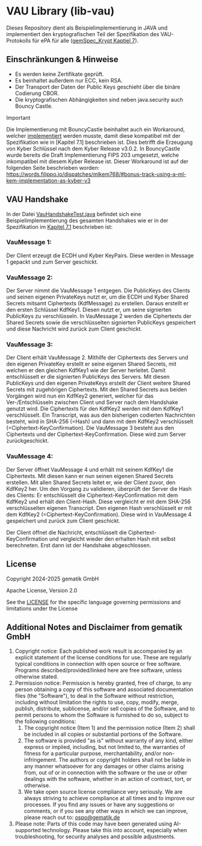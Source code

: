 # VAU Library (lib-vau)

Dieses Repository dient als Beispielimplementierung in JAVA und implementiert den kryptografischen
Teil der Spezifikation des VAU-Protokolls für ePA für
alle ([gemSpec_Krypt Kaptiel 7](https://gemspec.gematik.de/docs/gemSpec/gemSpec_Krypt/latest/#7)).

## Einschränkungen & Hinweise

- Es werden keine Zertifikate geprüft.
- Es beinhaltet außerdem nur ECC, kein RSA.
- Der Transport der Daten der Public Keys geschieht über die binäre Codierung CBOR.
- Die kryptografischen Abhängigkeiten sind neben java.security auch Bouncy Castle.

> [!IMPORTANT]
> Die Implementierung mit BouncyCastle beinhaltet auch ein Workaround,
> welcher [implementiert](src/main/java/de/gematik/vau/lib/crypto/KyberEncoding.java) werden musste,
> damit diese kompatibel mit der Spezifikation wie in [Kapitel 7.1] beschrieben ist. Dies betrifft
> die
> Erzeugung von Kyber Schlüssel nach dem Kyber Release v3.0.2. In BouncyCastle wurde bereits die
> Draft
> Implementierung FIPS 203 umgesetzt, welche inkompatibel mit diesem Kyber Release ist. Dieser
> Workaround ist auf der folgenden Seite beschrieben worden:
> https://words.filippo.io/dispatches/mlkem768/#bonus-track-using-a-ml-kem-implementation-as-kyber-v3

## VAU Handshake

In der Datei [VauHandshakeTest.java](src/test/java/de/gematik/vau/VauHandshakeTest.java) befindet
sich eine Beispielimplementierung des gesamten Handshakes wie er in der Spezifikation
im [Kapitel 7.1](https://gemspec.gematik.de/docs/gemSpec/gemSpec_Krypt/latest/#7.1) beschrieben ist:

### VauMessage 1:

Der Client erzeugt die ECDH und Kyber KeyPairs. Diese werden in Message 1 gepackt und zum Server
geschickt.

### VauMessage 2:

Der Server nimmt die VauMessage 1 entgegen. Die PublicKeys des Clients und seinen eigenen
PrivateKeys nutzt er,
um die ECDH und Kyber Shared Secrets mitsamt Ciphertexts (KdfMessage) zu erstellen. Daraus erstellt
er den ersten Schlüssel KdfKey1.
Diesen nutzt er, um seine signierten PublicKeys zu verschlüsseln. In VauMessage 2 werden die
Ciphertexts der Shared
Secrets sowie die verschlüsselten signierten PublicKeys gespeichert und diese Nachricht wird zurück
zum Client geschickt.

### VauMessage 3:

Der Client erhält VauMessage 2. Mithilfe der Ciphertexts des Servers und den eigenen PrivateKey
erstellt er seine
eigenen Shared Secrets, mit welchen er den gleichen KdfKey1 wie der Server herleitet. Damit
entschlüsselt er die signierten
PublicKeys des Servers. Mit diesen PublicKeys und den eigenen PrivateKeys erstellt der Client
weitere Shared Secrets
mit zugehörigen Ciphertexts. Mit den Shared Secrets aus beiden Vorgängen wird nun ein KdfKey2
generiert, welcher für das
Ver-/Entschlüsseln zwischen Client und Server nach dem Handshake genutzt wird. Die Ciphertexts für
den KdfKey2 werden mit
dem KdfKey1 verschlüsselt. Ein Transcript, was aus den bisherigen codierten Nachrichten besteht,
wird in SHA-256 (=Hash) und dann mit
dem KdfKey2 verschlüsselt (=Ciphertext-KeyConfirmation). Die VauMessage 3 besteht aus den
Ciphertexts und der Ciphertext-KeyConfirmation. Diese wird
zum Server zurückgeschickt.

### VauMessage 4:

Der Server öffnet VauMessage 4 und erhält mit seinem KdfKey1 die Ciphertexts. Mit diesen kann er nun
seinen eigenen Shared Secrets
erstellen. Mit allen Shared Secrets leitet er, wie der Client zuvor, den KdfKey2 her. Um den Vorgang
zu validieren, überprüft der
Server die Hash des Clients: Er entschlüsselt die Ciphertext-KeyConfirmation mit dem KdfKey2 und
erhält den Client-Hash.
Diese vergleicht er mit dem SHA-256 verschlüsselten eigenen Transcript. Den eigenen Hash
verschlüsselt er mit dem KdfKey2 (=Ciphertext-KeyConfirmation).
Diese wird in VauMessage 4 gespeichert und zurück zum Client geschickt.

Der Client öffnet die Nachricht, entschlüsselt die Ciphertext-KeyConfirmation und vergleicht wieder
den erhalten Hash mit selbst berechneten.
Erst dann ist der Handshake abgeschlossen.

## License

Copyright 2024-2025 gematik GmbH

Apache License, Version 2.0

See the [LICENSE](./LICENSE) for the specific language governing permissions and limitations under the License

## Additional Notes and Disclaimer from gematik GmbH

1. Copyright notice: Each published work result is accompanied by an explicit statement of the license conditions for use. These are regularly typical conditions in connection with open source or free software. Programs described/provided/linked here are free software, unless otherwise stated.
2. Permission notice: Permission is hereby granted, free of charge, to any person obtaining a copy of this software and associated documentation files (the "Software"), to deal in the Software without restriction, including without limitation the rights to use, copy, modify, merge, publish, distribute, sublicense, and/or sell copies of the Software, and to permit persons to whom the Software is furnished to do so, subject to the following conditions:
   1. The copyright notice (Item 1) and the permission notice (Item 2) shall be included in all copies or substantial portions of the Software.
   2. The software is provided "as is" without warranty of any kind, either express or implied, including, but not limited to, the warranties of fitness for a particular purpose, merchantability, and/or non-infringement. The authors or copyright holders shall not be liable in any manner whatsoever for any damages or other claims arising from, out of or in connection with the software or the use or other dealings with the software, whether in an action of contract, tort, or otherwise.
   3. We take open source license compliance very seriously. We are always striving to achieve compliance at all times and to improve our processes. If you find any issues or have any suggestions or comments, or if you see any other ways in which we can improve, please reach out to: ospo@gematik.de
3. Please note: Parts of this code may have been generated using AI-supported technology. Please take this into account, especially when troubleshooting, for security analyses and possible adjustments.

